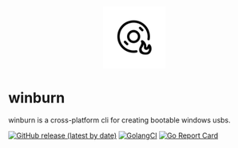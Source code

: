 <p align="center">
<img src="img/logo.svg" width="125" alt="winburn logo">
</p>

# winburn

winburn is a cross-platform cli for creating bootable windows usbs.

[![GitHub release (latest by date)][release-img]][release]
[![GolangCI][golangci-lint-img]][golangci-lint]
[![Go Report Card][report-card-img]][report-card]


[release-img]: https://img.shields.io/github/v/release/fcjr/winburn
[release]: https://github.com/fcjr/winburn/releases
[golangci-lint-img]: https://github.com/fcjr/winburn/workflows/go-lint/badge.svg
[golangci-lint]: https://github.com/fcjr/winburn/actions?query=workflow%3Ago-lint
[report-card-img]: https://goreportcard.com/badge/github.com/fcjr/winburn
[report-card]: https://goreportcard.com/report/github.com/fcjr/winburn
